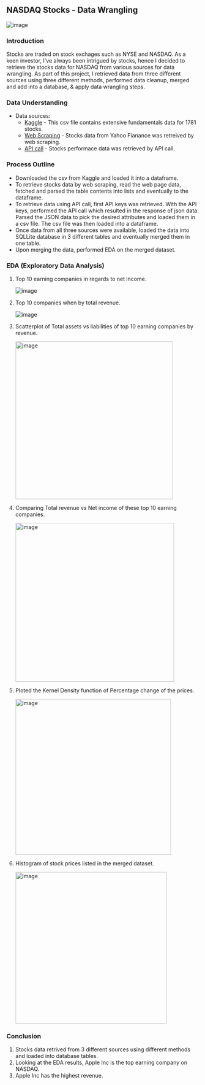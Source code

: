 ## NASDAQ Stocks - Data Wrangling

![image](https://user-images.githubusercontent.com/44445092/125187999-ee881700-e1f7-11eb-9882-6582eb426ff6.png)

### Introduction

Stocks are traded on stock exchages such as NYSE and NASDAQ. As a keen investor, I've always been intrigued by stocks, hence I decided to retrieve the stocks data for NASDAQ from various sources for data wrangling. As part of this project, I retrieved data from three different sources using three different methods, performed data cleanup, merged and add into a database, & apply data wrangling steps. 

### Data Understanding
  
- Data sources:
  - [Kaggle](https://www.kaggle.com/suchitgupta60/s-p-500-companies-fundamentals-script) - This csv file contains extensive fundamentals data for 1781 stocks.
  - [Web Scraping](https://finance.yahoo.com/screener/unsaved/9cf4468e-7dc3-4be3-bc18-1db7ab68efcf?count=100&offset=1) - Stocks data from Yahoo Fianance was retreived by web scraping.   
  - [API call](https://financialmodelingprep.com/api/v3/quotes/NASDAQ) - Stocks performace data was retrieved by API call. 
 
### Process Outline
 
 - Downloaded the csv from Kaggle and loaded it into a dataframe.
 - To retrieve stocks data by web scraping, read the web page data, fetched and parsed the table contents into lists and eventually to the dataframe.
 - To retrieve data using API call, first API keys was retrieved. With the API keys, performed the API call which resulted in the response of json data. Parsed the JSON data to pick the desired attributes and loaded them in a csv file. The csv file was then loaded into a dataframe.
 - Once data from all three sources were available, loaded the data into SQLLite database in 3 different tables and eventually merged them in one table. 
 - Upon merging the data, performed EDA on the merged dataset. 
   
### EDA (Exploratory Data Analysis)

1. Top 10 earning companies in regards to net income.

    ![image](https://user-images.githubusercontent.com/44445092/125202382-fe741b00-e238-11eb-97ab-07d43fabbf79.png)

 
2. Top 10 companies when by total revenue.

    ![image](https://user-images.githubusercontent.com/44445092/125202536-9e31a900-e239-11eb-9d91-5e8ce3bfa016.png)

3. Scatterplot of Total assets vs liabilities of top 10 earning companies by revenue.
  
    <img width="411" alt="image" src="https://user-images.githubusercontent.com/44445092/125202814-f9b06680-e23a-11eb-8aec-b5fcbe926173.png">
    
4. Comparing Total revenue vs Net income of these top 10 earning companies.

    <img width="414" alt="image" src="https://user-images.githubusercontent.com/44445092/125202834-151b7180-e23b-11eb-9775-eea7645d2e9b.png">

5. Ploted the Kernel Density function of Percentage change of the prices.

    <img width="406" alt="image" src="https://user-images.githubusercontent.com/44445092/125202869-4a27c400-e23b-11eb-9c29-fff2bc4c01f5.png">

6. Histogram of stock prices listed in the merged dataset.

    <img width="395" alt="image" src="https://user-images.githubusercontent.com/44445092/125202905-7a6f6280-e23b-11eb-8dbe-35ff1c8016c9.png">


### Conclusion

1. Stocks data retrived from 3 different sources using different methods and loaded into database tables. 
2. Looking at the EDA results, Apple Inc is the top earning company on NASDAQ. 
3. Apple Inc has the highest revenue. 

